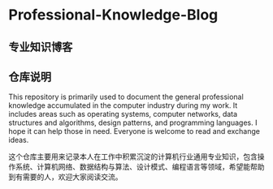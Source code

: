 # Professional-Knowledge-Blog
## 专业知识博客

## 仓库说明
This repository is primarily used to document the general professional knowledge accumulated in the computer industry during my work. It includes areas such as operating systems, computer networks, data structures and algorithms, design patterns, and programming languages. I hope it can help those in need. Everyone is welcome to read and exchange ideas.

这个仓库主要用来记录本人在工作中积累沉淀的计算机行业通用专业知识，包含操作系统、计算机网络、数据结构与算法、设计模式、编程语言等领域，希望能帮助到有需要的人，欢迎大家阅读交流。
